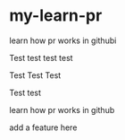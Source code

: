 # my-learn-pr
learn how pr works in githubi

Test test test test

Test Test Test

Test test

learn how pr works in github

add a feature here

